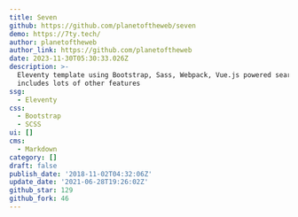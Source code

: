 ```yaml
---
title: Seven
github: https://github.com/planetoftheweb/seven
demo: https://7ty.tech/
author: planetoftheweb
author_link: https://github.com/planetoftheweb
date: 2023-11-30T05:30:33.026Z
description: >-
  Eleventy template using Bootstrap, Sass, Webpack, Vue.js powered search,
  includes lots of other features
ssg:
  - Eleventy
css:
  - Bootstrap
  - SCSS
ui: []
cms:
  - Markdown
category: []
draft: false
publish_date: '2018-11-02T04:32:06Z'
update_date: '2021-06-28T19:26:02Z'
github_star: 129
github_fork: 46
---
```

